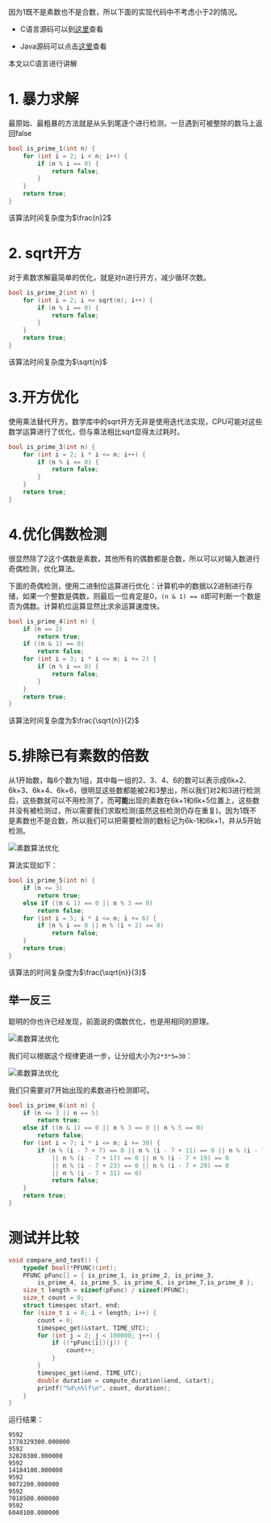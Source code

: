 因为1既不是素数也不是合数，所以下面的实现代码中不考虑小于2的情况。

* C语言源码可以到[这里](https://github.com/holmofy/PrimalityTest/blob/master/PrimalityTest%20.c)查看

* Java源码可以点击[这里](https://github.com/holmofy/PrimalityTest/tree/master/java/cn/hff/prime)查看

本文以C语言进行讲解

# 1. 暴力求解

最原始、最粗暴的方法就是从头到尾逐个进行检测，一旦遇到可被整除的数马上返回false

```c
bool is_prime_1(int n) {
	for (int i = 2; i < n; i++) {
		if (n % i == 0) {
			return false;
		}
	}
	return true;
}
```

<!-- more -->

该算法时间复杂度为$\frac{n}2$

# 2. sqrt开方

对于素数求解最简单的优化，就是对n进行开方，减少循环次数。

```c
bool is_prime_2(int n) {
	for (int i = 2; i <= sqrt(n); i++) {
		if (n % i == 0) {
			return false;
		}
	}
	return true;
}
```

该算法时间复杂度为$\sqrt{n}$

# 3.开方优化

使用乘法替代开方。数学库中的sqrt开方无非是使用迭代法实现，CPU可能对这些数学运算进行了优化，但与乘法相比sqrt显得太过耗时。

```c
bool is_prime_3(int n) {
	for (int i = 2; i * i <= n; i++) {
		if (n % i == 0) {
			return false;
		}
	}
	return true;
}
```

# 4.优化偶数检测

很显然除了2这个偶数是素数，其他所有的偶数都是合数，所以可以对输入数进行奇偶检测，优化算法。

下面的奇偶检测，使用二进制位运算进行优化：计算机中的数据以2进制进行存储，如果一个整数是偶数，则最后一位肯定是0，`(n & 1) == 0`即可判断一个数是否为偶数。计算机位运算显然比求余运算速度快。

```c
bool is_prime_4(int n) {
	if (n == 2)
		return true;
	if ((n & 1) == 0)
		return false;
	for (int i = 3; i * i <= n; i += 2) {
		if (n % i == 0) {
			return false;
		}
	}
	return true;
}
```

该算法时间复杂度为$\frac{\sqrt{n}}{2}$

# 5.排除已有素数的倍数

从1开始数，每6个数为1组，其中每一组的2、3、4、6的数可以表示成6k+2、6k+3、6k+4、6k+6，很明显这些数都能被2和3整出，所以我们对2和3进行检测后，这些数就可以不用检测了，而**可能**出现的素数在6k+1和6k+5位置上，这些数并没有被检测过，所以需要我们求取检测(虽然这些检测仍存在重复)。因为1既不是素数也不是合数，所以我们可以把需要检测的数标记为6k-1和6k+1，并从5开始检测。

![素数算法优化](http://img.blog.csdn.net/20170728212159346?watermark/2/text/aHR0cDovL2Jsb2cuY3Nkbi5uZXQvSG9sbW9meQ==/font/5a6L5L2T/fontsize/400/fill/I0JBQkFCMA==/dissolve/70/gravity/SouthEast)

算法实现如下：

```c
bool is_prime_5(int n) {
	if (n <= 3)
		return true;
	else if ((n & 1) == 0 || n % 3 == 0)
		return false;
	for (int i = 5; i * i <= n; i += 6) {
		if (n % i == 0 || n % (i + 2) == 0)
			return false;
	}
	return true;
}
```

该算法的时间复杂度为$\frac{\sqrt{n}}{3}$

## 举一反三

聪明的你也许已经发现，前面说的偶数优化，也是用相同的原理。

![素数算法优化](http://img.blog.csdn.net/20170728212228229?watermark/2/text/aHR0cDovL2Jsb2cuY3Nkbi5uZXQvSG9sbW9meQ==/font/5a6L5L2T/fontsize/400/fill/I0JBQkFCMA==/dissolve/70/gravity/SouthEast)

我们可以根据这个规律更进一步，让分组大小为`2*3*5=30`：

![素数算法优化](http://img.blog.csdn.net/20170728212250573?watermark/2/text/aHR0cDovL2Jsb2cuY3Nkbi5uZXQvSG9sbW9meQ==/font/5a6L5L2T/fontsize/400/fill/I0JBQkFCMA==/dissolve/70/gravity/SouthEast)

我们只需要对7开始出现的素数进行检测即可。

```c
bool is_prime_6(int n) {
	if (n <= 3 || n == 5)
		return true;
	else if ((n & 1) == 0 || n % 3 == 0 || n % 5 == 0)
		return false;
	for (int i = 7; i * i <= n; i += 30) {
		if (n % (i - 7 + 7) == 0 || n % (i - 7 + 11) == 0 || n % (i - 7 + 13) == 0
			|| n % (i - 7 + 17) == 0 || n % (i - 7 + 19) == 0
			|| n % (i - 7 + 23) == 0 || n % (i - 7 + 29) == 0
			|| n % (i - 7 + 31) == 0)
			return false;
	}
	return true;
}
```

# 测试并比较

```c
void compare_and_test() {
	typedef bool(*PFUNC)(int);
	PFUNC pFunc[] = { is_prime_1, is_prime_2, is_prime_3,
		is_prime_4, is_prime_5, is_prime_6, is_prime_7,is_prime_8 };
	size_t length = sizeof(pFunc) / sizeof(PFUNC);
	size_t count = 0;
	struct timespec start, end;
	for (size_t i = 0; i < length; i++) {
		count = 0;
		timespec_get(&start, TIME_UTC);
		for (int j = 2; j < 100000; j++) {
			if ((*pFunc[i])(j)) {
				count++;
			}
		}
		timespec_get(&end, TIME_UTC);
		double duration = compute_duration(&end, &start);
		printf("%d\n%lf\n", count, duration);
	}
}
```

运行结果：

```shell
9592
1778329300.000000
9592
32828300.000000
9592
14184100.000000
9592
9072200.000000
9592
7018500.000000
9592
6040100.000000
```

